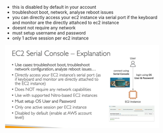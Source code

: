 

- this is disabled by default in your account
- troubleshoot boot, network, analyse reboot issues
- you can directly access your ec2 instance via serial port if the keyboard and monitor are the directly attahced to ec2 instance
- doesnt not require any network
- must setup username and password
- only 1 active session per ec2 instance


<img src="img/10.1.png"  style="float: left; margin-right: 10px;" />